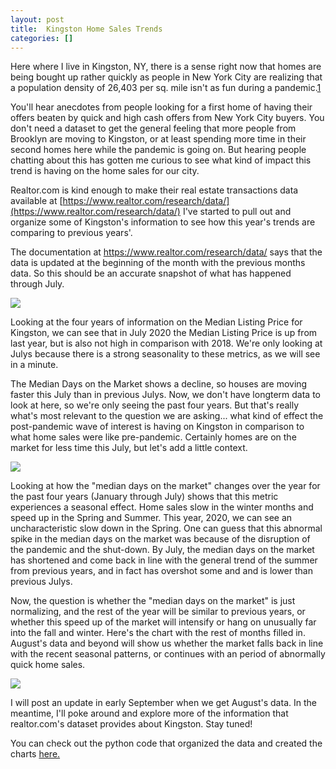 ```yaml
---
layout: post
title:  Kingston Home Sales Trends
categories: []
---
```



Here where I live in Kingston, NY, there is a sense right now that homes are being bought up rather quickly as people in New York City are realizing that a population density of 26,403 per sq. mile isn't as fun during a pandemic.[1] 

You'll hear anecdotes from people looking for a first home of having their offers beaten by quick and high cash offers from New York City buyers. You don't need a dataset to get the general feeling that more people from Brooklyn are moving to Kingston, or at least spending more time in their second homes here while the pandemic is going on. But hearing people chatting about this has gotten me curious to see what kind of impact this trend is having on the home sales for our city. 

Realtor.com is kind enough to make their real estate transactions data available at [https://www.realtor.com/research/data/](https://www.realtor.com/research/data/)
I've started to pull out and organize some of Kingston's information to see how this year's trends are comparing to previous years'.

The documentation at https://www.realtor.com/research/data/ says that the data is updated at the beginning of the month with the previous months data. So this should be an accurate snapshot of what has happened through July. 


<img src="https://oroconnor.github.io/td/images/kingstondata_1.jpg">


Looking at the four years of information on the Median Listing Price for Kingston, we can see that in July 2020 the Median Listing Price is up from last year, but is also not high in comparison with 2018. We're only looking at Julys because there is a strong seasonality to these metrics, as we will see in a minute.

The Median Days on the Market shows a decline, so houses are moving faster this July than in previous Julys. Now, we don't have longterm data to look at here, so we're only seeing the past four years. But that's really what's most relevant to the question we are asking... what kind of effect the post-pandemic wave of interest is having on Kingston in comparison to what home sales were like pre-pandemic. Certainly homes are on the market for less time this July, but let's add a little context. 

<img src="https://oroconnor.github.io/td/images/kingstondata_2.jpg">

Looking at how the "median days on the market" changes over the year for the past four years (January through July) shows that this metric experiences a seasonal effect. Home sales slow in the winter months and speed up in the Spring and Summer. This year, 2020, we can see an uncharacteristic slow down in the Spring. One can guess that this abnormal spike in the median days on the market was because of the disruption of the pandemic and the shut-down. By July, the median days on the market has shortened and come back in line with the general trend of the summer from previous years, and in fact has overshot some and and is lower than previous Julys. 

Now, the question is whether the "median days on the market" is just normalizing, and the rest of the year will be similar to previous years, or whether this speed up of the market will intensify or hang on unusually far into the fall and winter. 
Here's the chart with the rest of months filled in. August's data and beyond will show us whether the market falls back in line with the recent seasonal patterns, or continues with an period of abnormally quick home sales. 

<img src="https://oroconnor.github.io/td/images/kingstondata_3.jpg">

I will post an update in early September when we get August's data. In the meantime, I'll poke around and explore more of the information that realtor.com's dataset provides about Kingston. Stay tuned!




You can check out the python code that organized the data and created the charts [here.](https://oroconnor.github.io/td/kingston-homes-code/)













[1]: https://en.wikipedia.org/wiki/Demographics_of_New_York_City
